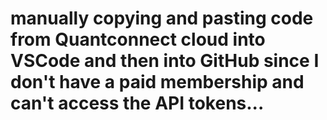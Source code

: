 # manually copying and pasting code from Quantconnect cloud into VSCode and then into GitHub since I don't have a paid membership and can't access the API tokens...


